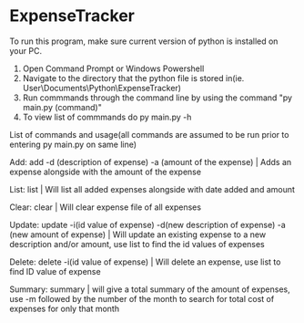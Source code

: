 # ExpenseTracker
To run this program, make sure current version of python is installed on your PC.

1. Open Command Prompt or Windows Powershell
2. Navigate to the directory that the python file is stored in(ie. User\Documents\Python\ExpenseTracker)
3. Run commmands through the command line by using the command "py main.py (command)"
4. To view list of commmands do py main.py -h

List of commands and usage(all commands are assumed to be run prior to entering py main.py on same line)

Add: add -d (description of expense) -a (amount of the expense) | Adds an expense alongside with the amount of the expense

List: list | Will list all added expenses alongside with date added and amount

Clear: clear | Will clear expense file of all expenses

Update: update -i(id value of expense) -d(new description of expense) -a (new amount of expense) | Will update an existing expense to a new description and/or amount, use list to find the id values of expenses

Delete: delete -i(id value of expense) | Will delete an expense, use list to find ID value of expense

Summary: summary | will give a total summary of the amount of expenses, use -m followed by the number of the month to search for total cost of expenses for only that month


